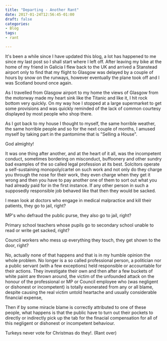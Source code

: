 ```yaml
---
title: "Departing - Another Rant"
date: 2017-01-24T12:56:45-01:00
draft: false
categories:
- Blog
tags:
- rant

---
```


It's been a while since I have updated this blog, a lot has happened to me since my last post so I shall start where I left off. After leaving my bike at the home of my friend in Galicia I flew back to the UK and arrived a Stanstead airport only to find that my flight to Glasgow was delayed by a couple of hours by snow on the runways, however eventually the plane took off and I was Scotland bound once again.

As I travelled from Glasgow airport to my home the views of Glasgow from the motorway made my heart sink like the Titanic and like it, I hit rock bottom very quickly. On my way hoe I stopped at a large supermarket to get some provisions and was quickly reminded of the lack of common courtesy displayed by most people who shop there.

<!--more-->

As I got back to my house I thought to myself, the same horrible weather, the same horrible people and so for the next couple of months, I amused myself by taking part in the pantomime that is "Selling a House".

God almighty!

It was one thing after another, and at the heart of it all, was the incompetent conduct, sometimes bordering on misconduct, buffoonery and other sundry bad examples of the so called legal profession at its best. Solcitors operate a self-sustaining monopoly/cartel on such work and not only do they charge you through the nose for their work, they even charge when they get it wrong and then you have to pay another one of them to sort out what you had already paid for in the first instance. If any other person in such a supposedly responsible job behaved like that then they would be sacked. 

I mean look at doctors who engage in medical malpractice and kill their patients, they go to jail, right?

MP's who defraud the public purse, they also go to jail, right?

Primary school teachers whose pupils go to secondary school unable to read or write get sacked, right?

Council workers who mess up everything they touch, they get shown to the door, right?

No, actually none of that happens and that is in my humble opinion the whole problem. No longer is a so called professional person, a politician nor a public servant (with a few exceptions) held responsible or accountable for their actions. They investigate their own and then after a few buckets of white paint are thrown around, the victim of the unfounded attack on the honour of the professional or MP or Council employee who (was negligent or dishonest or incompetent) is totally exonerated from any or all blame, despite causing the real victim untold heartache and usually considerable financial expense,  

Then if by some miracle blame is correctly attributed to one of these people, what happens is that the public have to turn out their pockets to directly or indirectly pick up the tab for the finacial compensation for all of this negligent or dishonest or incompetent behaviour.

Turkeys never vote for Christmas do they!. (Rant over)